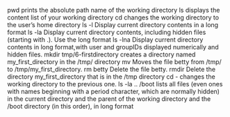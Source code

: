 pwd prints the absolute path name of the working directory
ls displays the content list of your working directory
cd changes the working directory to the user’s home directory
ls -l Display current directory contents in a long format
ls -la Display current directory contents, including hidden files (starting with .). Use the long format
ls -lna Display current directory contents in long format,with user and groupIDs displayed numerically and hidden files.
mkdir tmp/6-firstdirectory creates a directory named my_first_directory in the /tmp/ directory
mv Moves the file betty from /tmp/ to /tmp/my_first_directory.
rm betty Delete the file betty.
rmdir Delete the directory my_first_directory that is in the /tmp directory
cd - changes the working directory to the previous one.
ls -la .. /boot  lists all files (even ones with names beginning with a period character, which are normally hidden) in the current directory and the parent of the working directory and the /boot directory (in this order), in long format
